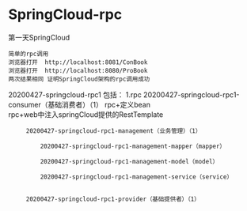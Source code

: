 # SpringCloud-rpc

第一天SpringCloud

	简单的rpc调用
	浏览器打开  http://localhost:8081/ConBook
	浏览器打开  http://localhost:8080/ProBook
	两次结果相同 证明SpringCloud架构的rpc调用成功




20200427-springcloud-rpc1
	包括：
	1.rpc
		20200427-springcloud-rpc1-consumer（基础消费者）（1）
			rpc+定义bean  
			rpc+web中注入springCloud提供的RestTemplate


		 20200427-springcloud-rpc1-management（业务管理）（1）

			 20200427-springcloud-rpc1-management-mapper（mapper）

			 20200427-springcloud-rpc1-management-model（model）

			 20200427-springcloud-rpc1-management-service（service）


		 20200427-springcloud-rpc1-provider（基础提供者）（1）	
